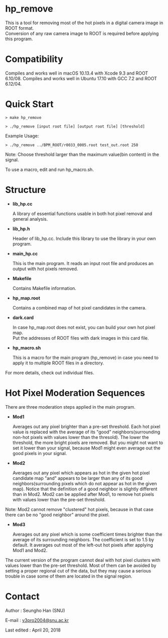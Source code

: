 hp_remove
=========

This is a tool for removing most of the hot pixels in a digital camera image in ROOT format.  
Conversion of any raw camera image to ROOT is required before applying this program.

Compatibility
=============

Compiles and works well in macOS 10.13.4 with Xcode 9.3 and ROOT 6.10/08.
Compiles and works well in Ubuntu 17.10 with GCC 7.2 and ROOT 6.12/04.

Quick Start
===========

```
> make hp_remove
```
```
> ./hp_remove [input root file] [output root file] [threshold]
```

Example Usage:
```
> ./hp_remove ../BPM_ROOT/r0033_0005.root test_out.root 250
```

Note: Choose threshold larger than the maximum value(bin content) in the signal.

To use a macro, edit and run hp_macro.sh.

Structure
=========

* **lib_hp.cc**

	A library of essential functions usable in both hot pixel removal and general analysis.

* **lib_hp.h**

	Header of lib_hp.cc. Include this library to use the library in your own program.		 

* **main_hp.cc**

	This is the main program. It reads an input root file and produces an output with hot pixels removed. 

* **Makefile**

	Contains Makefile information.

* **hp_map.root**

	 Contains a combined map of hot pixel candidates in the camera.

* **dark.card**

	In case hp_map.root does not exist, you can build your own hot pixel map.   
	Put the addresses of ROOT files with dark images in this card file.

* **hp_macro.sh**

	This is a macro for the main program (hp_remove) in case you need to apply it to multiple ROOT files in a directory.

For more details, check out individual files. 


Hot Pixel Moderation Sequences
===============================

There are three moderation steps applied in the main program.

* **Mod1**

	Averages out any pixel brighter than a pre-set threshold. Each hot pixel value is replaced with the average of its "good" neighbors(surrounding non-hot pixels with values lower than the thresold). The lower the threshold, the more bright pixels are removed. But you might not want to set it lower than your signal, because Mod1 might even average out the good pixels in your signal. 

* **Mod2**
	
	Averages out any pixel which appears as hot in the given hot pixel candidate map "and" appears to be larger than any of its good neighbors(surrounding pixels which do not appear as hot in the given map). Notice that the definition of a good neighbor is slightly different than in Mod2. Mod2 can be applied after Mod1, to remove hot pixels with values lower than the pre-set threshold. 

Note: Mod2 cannot remove "clustered" hot pixels, because in that case there can be no "good neighbor" around the pixel.

* **Mod3**

	Averages out any pixel which is some coefficient times brighter than the average of its surrounding neighbors. The coefficient is set to 1.5 by default. It averages out most of the left-out hot pixels after applying Mod1 and Mod2.

The current version of the program cannot deal with hot pixel clusters with values lower than the pre-set threshold. Most of them can be avoided by setting a proper regional cut of the data, but they may cause a serious trouble in case some of them are located in the signal region.

Contact
===========================

Author : Seungho Han (SNU)

E-mail : v3pro2004@snu.ac.kr

Last edited : April 20, 2018


